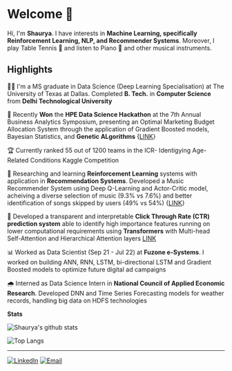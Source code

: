 # Welcome 👋

Hi, I'm <b>Shaurya</b>. I have interests in <b>Machine Learning, specifically Reinforcement Learning, NLP, and Recommender Systems</b>. Moreover, I play Table Tennis 🏓 and listen to Piano 🎹 and other musical instruments.

## Highlights
👨‍🎓 I'm a MS graduate in Data Science (Deep Learning Specialisation) at The University of Texas at Dallas. Completed **B. Tech.** in **Computer Science** from **Delhi Technological University**

🥇 Recently **Won** the **HPE Data Science Hackathon** at the 7th Annual Business Analytics Symposium, presenting an Optimal Marketing Budget Allocation System through the application of Gradient Boosted models, Bayesian Statistics, and **Genetic ALgorithms** {[LINK](https://jindal.utdallas.edu/news/jindal-school-takes-first-place-in-two-recent-competitions/#content2)}

🏆 Currently ranked 55 out of 1200 teams in the ICR- Identigying Age-Related Conditions Kaggle Competition

🤖 Researching and learning **Reinforcement Learning** systems with application in **Recommendation Systems**. Developed a Music Recommender System using Deep Q-Learning and Actor-Critic model, acheiving a diverse selection of music (9.3% vs 7.6%) and better identification of songs skipped by users (49% vs 54%) {[LINK](https://github.com/shauryat1298/Deep-Reinforcement-Learning-for-Music-Recommendation)}

📢 Developed a transparent and interpretable **Click Through Rate (CTR) prediction system** able to identify high importance features running on lower computational requirements using **Transformers** with Multi-head Self-Attention and Hierarchical Attention layers [LINK](https://github.com/shauryat1298/CTR-Prediction-using-Attention-Transformers)

📊 Worked as Data Scientist (Sep 21 - Jul 22) at **Fuzone e-Systems**. I worked on building ANN, RNN, LSTM, bi-directional LSTM and Gradient Boosted models to optimize future digital ad campaigns

🌧 Interned as Data Science Intern in **National Council of Applied Economic Research**. Developed DNN and Time Series Forecasting models for weather records, handling big data on HDFS technologies 

**Stats**

![Shaurya's github stats](https://github-readme-stats.vercel.app/api?username=shauryat1298&show_icons=true&theme=dark)

![Top Langs](https://github-readme-stats.vercel.app/api/top-langs/?username=shauryat1298&layout=compact&theme=dark)



---

<a href="https://www.linkedin.com/in/shauryat2312/" target="_blank"><img src="https://img.shields.io/badge/LinkedIn-0077B5?style=for-the-badge&logo=linkedin&logoColor=white" alt="LinkedIn"></a>
<a href="mailto:shauryat1298@gmail.com" target="_blank"><img src="https://img.shields.io/badge/Gmail-D14836?style=for-the-badge&logo=gmail&logoColor=white" alt="Email"></a>
